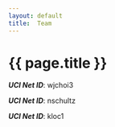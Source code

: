 ```yaml
---
layout: default
title:  Team
---
```


# {{ page.title }}


***UCI Net ID***: wjchoi3

***UCI Net ID***: nschultz

***UCI Net ID***: kloc1